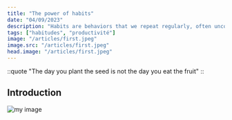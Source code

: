 ```yaml
---
title: "The power of habits"
date: "04/09/2023"
description: "Habits are behaviors that we repeat regularly, often unconsciously. They are a key element of our lives, because they largely determine our success or failure. In this article, I explain how habits work and how you can use them to achieve your goals."
tags: ["habitudes", "productivité"]
image: "/articles/first.jpeg"
image.src: "/articles/first.jpeg"
head.image: "/articles/first.jpeg"
---
```


::quote
"The day you plant the seed is not the day you eat the fruit"
::

## Introduction

![my image](/articles/first.jpeg)